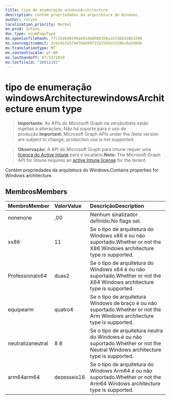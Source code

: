 ```yaml
---
title: tipo de enumeração windowsArchitecture
description: Contém propriedades da arquitetura do Windows.
author: rolyon
localization_priority: Normal
ms.prod: Intune
doc_type: enumPageType
ms.openlocfilehash: 77c32eb40299ae81de8988358a1e736bd20b3208
ms.sourcegitcommit: 2c62457e57467b8d50f21b255b553106a9a5d8d6
ms.translationtype: MT
ms.contentlocale: pt-BR
ms.lasthandoff: 07/31/2019
ms.locfileid: "36012181"
---
```

# <a name="windowsarchitecture-enum-type"></a><span data-ttu-id="fea29-103">tipo de enumeração windowsArchitecture</span><span class="sxs-lookup"><span data-stu-id="fea29-103">windowsArchitecture enum type</span></span>

> <span data-ttu-id="fea29-104">**Importante:** As APIs do Microsoft Graph na versão/beta estão sujeitas a alterações; Não há suporte para o uso de produção.</span><span class="sxs-lookup"><span data-stu-id="fea29-104">**Important:** Microsoft Graph APIs under the /beta version are subject to change; production use is not supported.</span></span>

> <span data-ttu-id="fea29-105">**Observação:** A API do Microsoft Graph para Intune requer uma [licença do Active Intune](https://go.microsoft.com/fwlink/?linkid=839381) para o locatário.</span><span class="sxs-lookup"><span data-stu-id="fea29-105">**Note:** The Microsoft Graph API for Intune requires an [active Intune license](https://go.microsoft.com/fwlink/?linkid=839381) for the tenant.</span></span>

<span data-ttu-id="fea29-106">Contém propriedades da arquitetura do Windows.</span><span class="sxs-lookup"><span data-stu-id="fea29-106">Contains properties for Windows architecture.</span></span>

## <a name="members"></a><span data-ttu-id="fea29-107">Membros</span><span class="sxs-lookup"><span data-stu-id="fea29-107">Members</span></span>
|<span data-ttu-id="fea29-108">Membro</span><span class="sxs-lookup"><span data-stu-id="fea29-108">Member</span></span>|<span data-ttu-id="fea29-109">Valor</span><span class="sxs-lookup"><span data-stu-id="fea29-109">Value</span></span>|<span data-ttu-id="fea29-110">Descrição</span><span class="sxs-lookup"><span data-stu-id="fea29-110">Description</span></span>|
|:---|:---|:---|
|<span data-ttu-id="fea29-111">none</span><span class="sxs-lookup"><span data-stu-id="fea29-111">none</span></span>|<span data-ttu-id="fea29-112">,0</span><span class="sxs-lookup"><span data-stu-id="fea29-112">0</span></span>|<span data-ttu-id="fea29-113">Nenhum sinalizador definido.</span><span class="sxs-lookup"><span data-stu-id="fea29-113">No flags set.</span></span>|
|<span data-ttu-id="fea29-114">x</span><span class="sxs-lookup"><span data-stu-id="fea29-114">x86</span></span>|<span data-ttu-id="fea29-115">1</span><span class="sxs-lookup"><span data-stu-id="fea29-115">1</span></span>|<span data-ttu-id="fea29-116">Se o tipo de arquitetura do Windows x86 é ou não suportado.</span><span class="sxs-lookup"><span data-stu-id="fea29-116">Whether or not the X86 Windows architecture type is supported.</span></span>|
|<span data-ttu-id="fea29-117">Professional</span><span class="sxs-lookup"><span data-stu-id="fea29-117">x64</span></span>|<span data-ttu-id="fea29-118">duas</span><span class="sxs-lookup"><span data-stu-id="fea29-118">2</span></span>|<span data-ttu-id="fea29-119">Se o tipo de arquitetura do Windows x64 é ou não suportado.</span><span class="sxs-lookup"><span data-stu-id="fea29-119">Whether or not the X64 Windows architecture type is supported.</span></span>|
|<span data-ttu-id="fea29-120">equipe</span><span class="sxs-lookup"><span data-stu-id="fea29-120">arm</span></span>|<span data-ttu-id="fea29-121">quatro</span><span class="sxs-lookup"><span data-stu-id="fea29-121">4</span></span>|<span data-ttu-id="fea29-122">Se o tipo de arquitetura Windows de braço é ou não suportado.</span><span class="sxs-lookup"><span data-stu-id="fea29-122">Whether or not the Arm Windows architecture type is supported.</span></span>|
|<span data-ttu-id="fea29-123">neutraliza</span><span class="sxs-lookup"><span data-stu-id="fea29-123">neutral</span></span>|<span data-ttu-id="fea29-124">8 </span><span class="sxs-lookup"><span data-stu-id="fea29-124">8</span></span>|<span data-ttu-id="fea29-125">Se o tipo de arquitetura neutra do Windows é ou não suportado.</span><span class="sxs-lookup"><span data-stu-id="fea29-125">Whether or not the Neutral Windows architecture type is supported.</span></span>|
|<span data-ttu-id="fea29-126">arm64</span><span class="sxs-lookup"><span data-stu-id="fea29-126">arm64</span></span>|<span data-ttu-id="fea29-127">dezesseis</span><span class="sxs-lookup"><span data-stu-id="fea29-127">16</span></span>|<span data-ttu-id="fea29-128">Se o tipo de arquitetura do Windows Arm64 é ou não suportado.</span><span class="sxs-lookup"><span data-stu-id="fea29-128">Whether or not the Arm64 Windows architecture type is supported.</span></span>|





